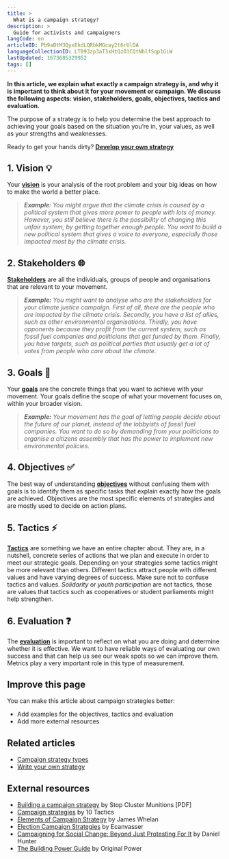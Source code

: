 ```yaml
---
title: >
  What is a campaign strategy?
description: >
  Guide for activists and campaigners
langCode: en
articleID: Pb9aBtM3QyxEkdLQRbkMGcay2t6rUlDA
languageCollectionID: LT093zp3aT3xHtQzO1CQtNhlfSqp1GiW
lastUpdated: 1673685329952
tags: []
---
```


**In this article, we explain what exactly a campaign strategy is, and why it is important to think about it for your movement or campaign. We discuss the following aspects: vision, stakeholders, goals, objectives, tactics and evaluation.**

The purpose of a strategy is to help you determine the best approach to achieving your goals based on the situation you’re in, your values, as well as your strengths and weaknesses.

Ready to get your hands dirty? [**Develop your own strategy**](/strategy/develop)

## **1\. Vision 💡**

Your [**vision**](/strategy/vision) is your analysis of the root problem and your big ideas on how to make the world a better place.

> _**Example**: You might argue that the climate crisis is caused by a political system that gives more power to people with lots of money. However, you still believe there is the possibility_ of _changing this unfair system, by getting together enough people. You want to build a new political system that gives a voice to everyone, especially those impacted most by the climate crisis._

## 2\. Stakeholders 🌐

[**Stakeholders**](/strategy/stakeholders) are all the individuals, groups of people and organisations that are relevant to your movement.

> _**Example:** You might want to analyse who are the stakeholders for your climate justice campaign. First of all, there are the people who are impacted by the climate crisis. Secondly, you have a list of allies, such as other environmental organisations. Thirdly, you have opponents because they profit from the current system, such as fossil fuel companies and politicians that get funded by them. Finally, you have targets, such as political parties that usually get a lot of votes from people who care about the climate._

## 3\. Goals 🎯

Your [**goals**](/strategy/goals) are the concrete things that you want to achieve with your movement. Your goals define the scope of what your movement focuses on, within your broader vision.

> _**Example:** Your movement has the goal of letting people decide about the future of our planet, instead of the lobbyists of fossil fuel companies._ _You want to do so by demanding from your politicians to organise a citizens assembly that has the power to implement new environmental policies._

## 4\. Objectives ✅

The best way of understanding [**objectives**](/strategy/objectives) without confusing them with goals is to identify them as specific tasks that explain exactly how the goals are achieved. Objectives are the most specific elements of strategies and are mostly used to decide on action plans.

## 5\. Tactics ⚡️

[**Tactics**](/tactics) are something we have an entire chapter about. They are, in a nutshell, concrete series of actions that we plan and execute in order to meet our strategic goals. Depending on your strategies some tactics might be more relevant than others. Different tactics attract people with different values and have varying degrees of success. Make sure not to confuse tactics and values. _Solidarity_ or _youth participation_ are not tactics, those are values that tactics such as cooperatives or student parliaments might help strengthen.

## 6\. Evaluation ❓

The [**evaluation**](/strategy/evaluation) is important to reflect on what you are doing and determine whether it is effective. We want to have reliable ways of evaluating our own success and that can help us see our weak spots so we can improve them. Metrics play a very important role in this type of measurement.

## Improve this page

You can make this article about campaign strategies better:

-   Add examples for the objectives, tactics and evaluation
-   Add more external resources

## Related articles

-   [Campaign strategy types](/strategy/types)
-   [Write your own strategy](/strategy/develop)

## External resources

-   [Building a campaign strategy](http://www.stopclustermunitions.org/media/330831/Campaign-Toolkit-Chapter-3-Building-a-Campaign-Strategy-low-res-.pdf) by Stop Cluster Munitions \[PDF\]
-   [Campaign strategies](https://archive.informationactivism.org/basic1.html) by 10 Tactics
-   [Elements of Campaign Strategy](https://commonslibrary.org/elements-of-campaign-strategy/) by James Whelan
-   [Election Campaign Strategies](https://www.ecanvasser.com/blog/campaign-strategies) by Ecanvasser
-   [Campaigning for Social Change: Beyond Just Protesting For It](https://commonslibrary.org/campaigning-for-social-change-beyond-just-protesting-for-it/) by Daniel Hunter
-   [The Building Power Guide](https://commonslibrary.org/building-power/) by Original Power
